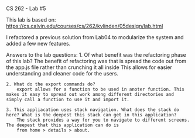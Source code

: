 CS 262 - Lab #5

This lab is based on: https://cs.calvin.edu/courses/cs/262/kvlinden/05design/lab.html

I refactored a previous solution from Lab04 to modularize the system and added a few new features. 

Answers to the lab questions: 
	1. Of what benefit was the refactoring phase of this lab?
		The benefit of refactoring was that is spread the code out from the app.js file rather than crunching it all inside
		This allows for easier understanding and cleaner code for the users.

	2. What do the export commands do?
		export allows for a function to be used in anoter function. This makes it easy to spread out work among different directories and simply call a function to use it and import it.

	3. This appliacation uses stack navigation. What does the stack do here? What is the deepest this stack can get in this application?
		The stack provides a way for you to navigate to different screens. The deepest that this application can do is
		from home > details > about.
